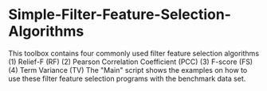 # Simple-Filter-Feature-Selection-Algorithms
This toolbox contains four commonly used filter feature selection algorithms (1) Relief-F (RF) (2) Pearson Correlation Coefficient (PCC) (3) F-score (FS) (4) Term Variance (TV)  The "Main" script shows the examples on how to use these filter feature selection programs with the benchmark data set.
